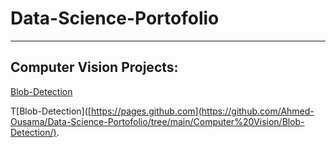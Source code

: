 # Data-Science-Portofolio

______________________________


## Computer Vision Projects:
 <a href="(https://github.com/Ahmed-Ousama/Data-Science-Portofolio/tree/main/Computer%20Vision/Blob-Detection)">Blob-Detection</a>


T[Blob-Detection]([https://pages.github.com](https://github.com/Ahmed-Ousama/Data-Science-Portofolio/tree/main/Computer%20Vision/Blob-Detection/).
